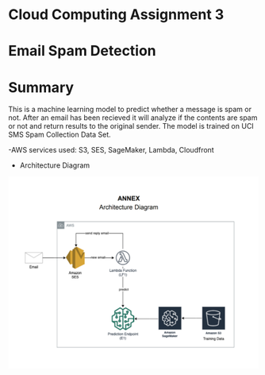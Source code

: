 # Cloud Computing Assignment 3


# Email Spam Detection

# Summary

This is a machine learning model to predict whether a message is spam or not. After an email has been recieved it will analyze if the contents are spam or not and return results to the original sender. The model is trained on UCI SMS Spam Collection Data Set.
  
  -AWS services used: S3, SES, SageMaker, Lambda, Cloudfront 
    
- Architecture Diagram

![Overview](A3_Architecture.png)
